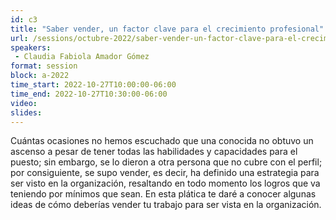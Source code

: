 ```yaml
---
id: c3
title: "Saber vender, un factor clave para el crecimiento profesional"
url: /sessions/octubre-2022/saber-vender-un-factor-clave-para-el-crecimiento-profesional
speakers:
 - Claudia Fabiola Amador Gómez
format: session
block: a-2022
time_start: 2022-10-27T10:00:00-06:00
time_end: 2022-10-27T10:30:00-06:00
video:
slides:
---
```


Cuántas ocasiones no hemos escuchado que una conocida no obtuvo un ascenso a pesar de tener todas las habilidades y capacidades para el puesto; sin embargo, se lo dieron a otra persona que no cubre con el perfil; por consiguiente, se supo vender, es decir, ha definido una estrategia para ser visto en la organización, resaltando en todo momento los logros que va teniendo por mínimos que sean. En esta plática te daré a conocer algunas ideas de cómo deberías vender tu trabajo para ser vista en la organización.
